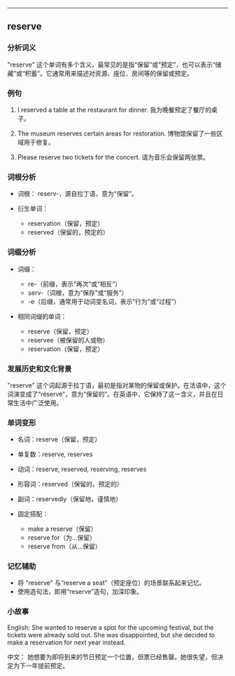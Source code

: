 
---------------
## reserve
### 分析词义
"reserve" 这个单词有多个含义，最常见的是指“保留”或“预定”，也可以表示“储藏”或“积蓄”。它通常用来描述对资源、座位、房间等的保留或预定。

### 例句
1. I reserved a table at the restaurant for dinner.
   我为晚餐预定了餐厅的桌子。

2. The museum reserves certain areas for restoration.
   博物馆保留了一些区域用于修复。

3. Please reserve two tickets for the concert.
   请为音乐会保留两张票。

### 词根分析
- 词根： reserv-，源自拉丁语，意为“保留”。

- 衍生单词： 
  - reservation（保留，预定）
  - reserved（保留的，预定的）

### 词缀分析
- 词缀： 
  - re-（前缀，表示“再次”或“相反”）
  - serv-（词根，意为“保存”或“服务”）
  - -e（后缀，通常用于动词变名词，表示“行为”或“过程”）

- 相同词缀的单词：
  - reserve（保留，预定）
  - reservee（被保留的人或物）
  - reservation（保留，预定）

### 发展历史和文化背景
"reserve" 这个词起源于拉丁语，最初是指对某物的保留或保护。在法语中，这个词演变成了“réservé”，意为“保留的”。在英语中，它保持了这一含义，并且在日常生活中广泛使用。

### 单词变形
- 名词：reserve（保留，预定）
- 单复数：reserve, reserves
- 动词：reserve, reserved, reserving, reserves
- 形容词：reserved（保留的，预定的）
- 副词：reservedly（保留地，谨慎地）

- 固定搭配：
  - make a reserve（保留）
  - reserve for（为…保留）
  - reserve from（从…保留）

### 记忆辅助
- 将 "reserve" 与“reserve a seat”（预定座位）的场景联系起来记忆。
- 使用造句法，即用“reserve”造句，加深印象。

### 小故事
English:
She wanted to reserve a spot for the upcoming festival, but the tickets were already sold out. She was disappointed, but she decided to make a reservation for next year instead.

中文：
她想要为即将到来的节日预定一个位置，但票已经售罄。她很失望，但决定为下一年提前预定。

